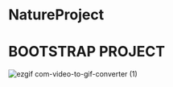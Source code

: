 # NatureProject

<h1>BOOTSTRAP PROJECT</h1>

![ezgif com-video-to-gif-converter (1)](https://github.com/anarchy8/NatureProject/assets/109462101/d61bd770-5488-47f8-98ad-8b9b6120778b)
